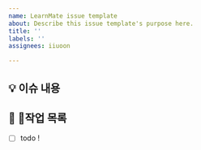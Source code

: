 ```yaml
---
name: LearnMate issue template
about: Describe this issue template's purpose here.
title: ''
labels: ''
assignees: iiuoon

---
```


## 💡 이슈 내용
<!-- 이슈에 대한 내용을 설명해주세요. -->

## 📝  작업 목록
<!-- 해야 할 일들을 적어주세요. -->
- [ ] todo !
